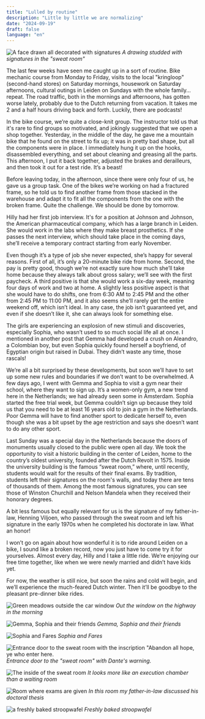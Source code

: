 ```yaml
---
title: "Lulled by routine"
description: "Little by little we are normalizing"
date: "2024-09-19"
draft: false
language: "en"
---
```


![A face drawn all decorated with signatures](../../../../assets/images/post-33/pic-1.jpg)
_A drawing studded with signatures in the "sweat room"_

The last few weeks have seen me caught up in a sort of routine. Bike mechanic course from Monday to Friday, visits to the local "kringloop" (second-hand stores) on Saturday mornings, housework on Saturday afternoons, cultural outings in Leiden on Sundays with the whole family… repeat. The road traffic, both in the mornings and afternoons, has gotten worse lately, probably due to the Dutch returning from vacation. It takes me 2 and a half hours driving back and forth. Luckily, there are podcasts!

In the bike course, we’re quite a close-knit group. The instructor told us that it's rare to find groups so motivated, and jokingly suggested that we open a shop together. Yesterday, in the middle of the day, he gave me a mountain bike that he found on the street to fix up; it was in pretty bad shape, but all the components were in place. I immediately hung it up on the hooks, disassembled everything, and set about cleaning and greasing all the parts. This afternoon, I put it back together, adjusted the brakes and derailleurs, and then took it out for a test ride. It’s a beast!

Before leaving today, in the afternoon, since there were only four of us, he gave us a group task. One of the bikes we’re working on had a fractured frame, so he told us to find another frame from those stacked in the warehouse and adapt it to fit all the components from the one with the broken frame. Quite the challenge. We should be done by tomorrow.

Hilly had her first job interview. It's for a position at Johnson and Johnson, the American pharmaceutical company, which has a large branch in Leiden. She would work in the labs where they make breast prosthetics. If she passes the next interview, which should take place in the coming days, she’ll receive a temporary contract starting from early November.

Even though it’s a type of job she never expected, she’s happy for several reasons. First of all, it’s only a 20-minute bike ride from home. Second, the pay is pretty good, though we’re not exactly sure how much she’ll take home because they always talk about gross salary; we’ll see with the first paycheck. A third positive is that she would work a six-day week, meaning four days of work and two at home. A slightly less positive aspect is that she would have to do shifts, one from 6:30 AM to 2:45 PM and the other from 2:45 PM to 11:00 PM, and it also seems she’ll rarely get the entire weekend off, which isn’t ideal. In any case, the job isn’t guaranteed yet, and even if she doesn’t like it, she can always look for something else.

The girls are experiencing an explosion of new stimuli and discoveries, especially Sophia, who wasn’t used to so much social life all at once. I mentioned in another post that Gemma had developed a crush on Aleandro, a Colombian boy, but even Sophia quickly found herself a boyfriend, of Egyptian origin but raised in Dubai. They didn’t waste any time, those rascals!

We’re all a bit surprised by these developments, but soon we’ll have to set up some new rules and boundaries if we don’t want to be overwhelmed. A few days ago, I went with Gemma and Sophia to visit a gym near their school, where they want to sign up. It’s a women-only gym, a new trend here in the Netherlands; we had already seen some in Amsterdam. Sophia started the free trial week, but Gemma couldn’t sign up because they told us that you need to be at least 16 years old to join a gym in the Netherlands. Poor Gemma will have to find another sport to dedicate herself to, even though she was a bit upset by the age restriction and says she doesn’t want to do any other sport.

Last Sunday was a special day in the Netherlands because the doors of monuments usually closed to the public were open all day. We took the opportunity to visit a historic building in the center of Leiden, home to the country’s oldest university, founded after the Dutch Revolt in 1575. Inside the university building is the famous “sweat room,” where, until recently, students would wait for the results of their final exams. By tradition, students left their signatures on the room's walls, and today there are tens of thousands of them. Among the most famous signatures, you can see those of Winston Churchill and Nelson Mandela when they received their honorary degrees.

A bit less famous but equally relevant for us is the signature of my father-in-law, Henning Viljoen, who passed through the sweat room and left his signature in the early 1970s when he completed his doctorate in law. What an honor!

I won’t go on again about how wonderful it is to ride around Leiden on a bike, I sound like a broken record, now you just have to come try it for yourselves. Almost every day, Hilly and I take a little ride. We’re enjoying our free time together, like when we were newly married and didn’t have kids yet.

For now, the weather is still nice, but soon the rains and cold will begin, and we’ll experience the much-feared Dutch winter. Then it’ll be goodbye to the pleasant pre-dinner bike rides.

![Green meadows outside the car window](../../../../assets/images/post-33/pic-2.jpg)
_Out the window on the highway in the morning_

![Gemma, Sophia and their friends](../../../../assets/images/post-33/pic-3.jpg)
_Gemma, Sophia and their friends_

![Sophia and Fares](../../../../assets/images/post-33/pic-4.jpg)
_Sophia and Fares_

![Entrance door to the sweat room with the inscription "Abandon all hope, ye who enter here.](../../../../assets/images/post-33/pic-5.jpg)
_Entrance door to the "sweat room" with Dante's warning._

![The inside of the sweat room](../../../../assets/images/post-33/pic-6.jpg)
_It looks more like an execution chamber than a waiting room_

![Room where exams are given](../../../../assets/images/post-33/pic-7.jpg)
_In this room my father-in-law discussed his doctoral thesis_

![a freshly baked stroopwafel](../../../../assets/images/post-33/pic-8.jpg)
_Freshly baked stroopwafel_
